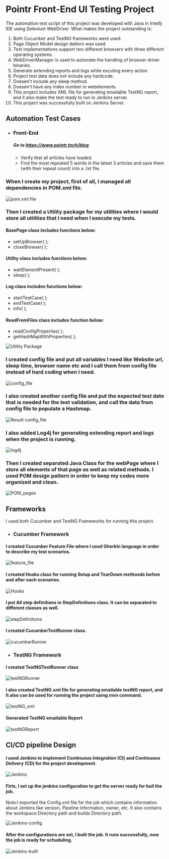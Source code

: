 # Pointr Front-End UI Testing Project
The automation test script of this project was developed with Java in Intellij IDE using Selenium WebDriver. What makes the project outstanding is:

1. Both Cucumber and TestNG frameworks were used.
2. Page Object Model design dattern was used.
3. Test implementations support two different browsers with three different operating systems.
4. WebDriverManager is used to automate the handling of browser driver binaries. 
5. Generate extending reports and logs while excuting every action.
6. Project test data does not include any hardcode.
7. Doesen't include any sleep method. 
8. Doesen't have any index number in webelements.
9. This project includes XML file for generating emailable TestNG report, and it also make the test ready to run in Jenkins server.
10. This project was successfully built on Jenkins Server. 

## Automation Test Cases
- ### Front-End
  ##### Go to https://www.pointr.tech/blog
   * Verify that all articles have loaded.
   * Find the most repeated 5 words in the latest 3 articles and save them (with their repeat count) into a .txt file.

### When I create my project, first of all, I managed all dependencies in POM.xml file.
![pom.xml file](https://user-images.githubusercontent.com/105384992/168116772-fae2e3bd-8637-4711-95de-ec9afef621d5.jpg)

### Then I created a Utility package for my utilities where I would store all utilities that I need when I execute my tests.

#### BasePage class includes functions below:
* setUpBrowser( );
* closeBrowser( );
#### Utility class includes functions below:
* waitElementPresent( );
* sleep( );
#### Log class includes functions below:
* startTestCase( );
* endTestCase( );
* info( );
#### ReadFromFiles class includes function below:
* readConfigProperties( );
* getHashMapWithProperties( );

![Utility Package](https://user-images.githubusercontent.com/105384992/168116781-39515071-cd10-4325-8037-5373aeaf5a84.jpg)

### I created config file and put all variables I need like Website url, sleep time, browser name etc and I call them from config file instead of hard coding when I need.
![config_file](https://user-images.githubusercontent.com/105384992/168116743-562c81f8-3980-4e02-91e8-f0af91b8f886.jpg)

### I also created another config file and put the expected test date that is needed for the test validation, and call the data from config file to populate a Hashmap.
![Result config_file](https://user-images.githubusercontent.com/105384992/168116765-bae74c6c-eb77-4bab-89ae-f96656a4f803.jpg)

### I also added Log4j for generating extending report and logs when the project is running.
![log4j](https://user-images.githubusercontent.com/105384992/168116788-d6b3b0aa-e624-4522-ac52-bbc4e3bde8a2.png)

### Then I created separated Java Class for the webPage where I store all elements of that page as well as related methods. I used POM design pattern in order to keep my codes more organized and clean.
![POM_pages](https://user-images.githubusercontent.com/105384992/168124077-dc79fcbb-20cf-4c57-97b5-3d24de2cbe6a.jpg)

## Frameworks
I used both Cucumber and TestNG Frameworks for running this project.

- ### Cucumber Framework
#### I created Cucumber Feature File where I used Gherkin language in order to describe my test scenarios. 
![feature_file](https://user-images.githubusercontent.com/105384992/168116799-a91ef8f4-6a0c-47df-b9f0-cdaceea7647e.jpg)

#### I created Hooks class for running Setup and TearDown methoeds before and after each scenarios.
![Hooks](https://user-images.githubusercontent.com/105384992/168116817-cdf480fa-8e5b-44da-b95e-8a95d71535e1.jpg)

#### I put All step definitions in StepDefinitions class. It can be separated to different classes as well.
![stepDefinitions](https://user-images.githubusercontent.com/105384992/168116829-df79402a-74e0-4052-8de1-bf3394df8207.jpg)

#### I created CucumberTestRunner class.
![cucumberRunner](https://user-images.githubusercontent.com/105384992/168116811-5065befd-20ec-43a6-b433-df0248173bd8.jpg)

- ### TestNG Framework
#### I created TestNGTestRunner class
![testNGRunner](https://user-images.githubusercontent.com/105384992/168116838-0fe6a00c-c5cd-47d1-a37b-63b8ce0931c3.jpg)

#### I also created TestNG.xml file for generating emailable testNG report, and It also can be used for running the project using mvn command.
![testNG_xml](https://user-images.githubusercontent.com/105384992/168116848-9b5029c7-9ce2-48c9-a905-59a457f8a0da.jpg)

#### Generated TestNG emailable Report
![testNGReport](https://user-images.githubusercontent.com/105384992/168124911-84ba1bb9-5be5-4013-a34b-157e6f1735e3.jpg)

## CI/CD pipeline Design
#### I used Jenkins to implement Continuous Integration (CI) and Continuous Delivery (CD) for the project development.
![Jenkins](https://user-images.githubusercontent.com/105384992/168153586-761d5062-7fb9-4890-b504-69413a9bf981.png)

#### Firts, I set up the jenkins configuration to get the server ready for buil the job.
 Note:I exported the Config.xml file for the job which contains information about Jenkins like version, Pipeline information, owner, etc. It also contains the workspace Directory path and builds Directory path. 
 
![Jenkins-config](https://user-images.githubusercontent.com/105384992/168153571-446cd76f-58c9-4b89-aa19-3f793146b875.png)

#### After the configurations are set, I built the job. It runs successfully, now the job is ready for schuduling. 
![Jenkins-built](https://user-images.githubusercontent.com/105384992/168153577-66e8bbd6-39be-476d-86bc-baca6b033eda.png)








 
